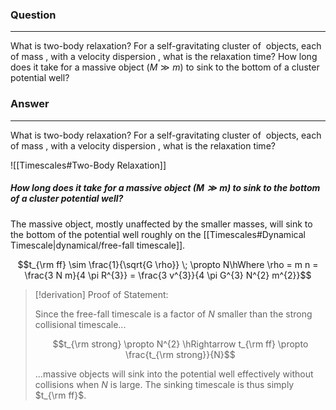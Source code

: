 ### Question
---
What is two-body relaxation? For a self-gravitating cluster of  objects, each of mass , with a velocity dispersion , what is the relaxation time? How long does it take for a massive object ($M \gg m$) to sink to the bottom of a cluster potential well?

### Answer
---
What is two-body relaxation? For a self-gravitating cluster of  objects, each of mass , with a velocity dispersion , what is the relaxation time?

![[Timescales#Two-Body Relaxation]]

##### How long does it take for a massive object ($M \gg m$) to sink to the bottom of a cluster potential well?

The massive object, mostly unaffected by the smaller masses, will sink to the bottom of the potential well roughly on the [[Timescales#Dynamical Timescale|dynamical/free-fall timescale]].

$$t_{\rm ff} \sim \frac{1}{\sqrt{G \rho}} \; \propto N\hWhere \rho = m n = \frac{3 N m}{4 \pi R^{3}} = \frac{3 v^{3}}{4 \pi G^{3} N^{2} m^{2}}$$

> [!derivation] Proof of Statement:
> 
> Since the free-fall timescale is a factor of $N$ smaller than the strong collisional timescale...
> 
> $$t_{\rm strong} \propto N^{2} \hRightarrow t_{\rm ff} \propto \frac{t_{\rm strong}}{N}$$
> 
> ...massive objects will sink into the potential well effectively without collisions when $N$ is large. The sinking timescale is thus simply $t_{\rm ff}$.

